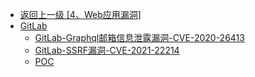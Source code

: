 - [返回上一级 [4、Web应用漏洞]](/4、Web应用漏洞)
- [GitLab](/4、Web应用漏洞/GitLab/)
  - [GitLab-Graphql邮箱信息泄露漏洞-CVE-2020-26413](/4、Web应用漏洞/GitLab/GitLab-Graphql邮箱信息泄露漏洞-CVE-2020-26413.md)
  - [GitLab-SSRF漏洞-CVE-2021-22214](/4、Web应用漏洞/GitLab/GitLab-SSRF漏洞-CVE-2021-22214.md)
  - [POC](/4、Web应用漏洞/GitLab/POC/)
